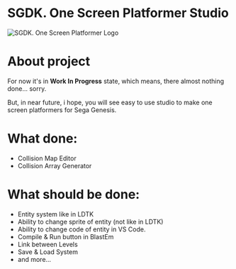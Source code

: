 # SGDK. One Screen Platformer Studio

![SGDK. One Screen Platformer Logo](https://github.com/bolon667/SGDK_OneScreenPlatformerStudio/blob/main/readMe/readMe_logo.png)

# About project

For now it's in **Work In Progress** state, which means, there almost nothing done... sorry.

But, in near future, i hope, you will see easy to use studio to make one screen platformers for Sega Genesis.

# What done:

- Collision Map Editor
- Collision Array Generator

# What should be done:

- Entity system like in LDTK
- Ability to change sprite of entity (not like in LDTK)
- Ability to change code of entity in VS Code.
- Compile & Run button in BlastEm
- Link between Levels
- Save & Load System
- and more...
